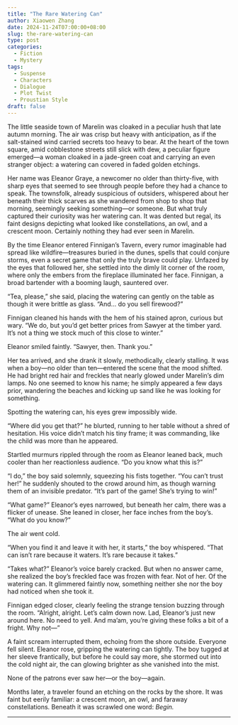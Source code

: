 ```yaml
---
title: "The Rare Watering Can"
author: Xiaowen Zhang
date: 2024-11-24T07:00:00+08:00
slug: the-rare-watering-can
type: post
categories:
  - Fiction
  - Mystery
tags:
  - Suspense
  - Characters
  - Dialogue
  - Plot Twist
  - Proustian Style
draft: false
---
```


The little seaside town of Marelin was cloaked in a peculiar hush that late autumn morning. The air was crisp but heavy with anticipation, as if the salt-stained wind carried secrets too heavy to bear. At the heart of the town square, amid cobblestone streets still slick with dew, a peculiar figure emerged—a woman cloaked in a jade-green coat and carrying an even stranger object: a watering can covered in faded golden etchings.

Her name was Eleanor Graye, a newcomer no older than thirty-five, with sharp eyes that seemed to see through people before they had a chance to speak. The townsfolk, already suspicious of outsiders, whispered about her beneath their thick scarves as she wandered from shop to shop that morning, seemingly seeking something—or someone. But what truly captured their curiosity was her watering can. It was dented but regal, its faint designs depicting what looked like constellations, an owl, and a crescent moon. Certainly nothing they had ever seen in Marelin.

By the time Eleanor entered Finnigan’s Tavern, every rumor imaginable had spread like wildfire—treasures buried in the dunes, spells that could conjure storms, even a secret game that only the truly brave could play. Unfazed by the eyes that followed her, she settled into the dimly lit corner of the room, where only the embers from the fireplace illuminated her face. Finnigan, a broad bartender with a booming laugh, sauntered over.

“Tea, please,” she said, placing the watering can gently on the table as though it were brittle as glass. “And… do you sell firewood?”

Finnigan cleaned his hands with the hem of his stained apron, curious but wary. “We do, but you’d get better prices from Sawyer at the timber yard. It’s not a thing we stock much of this close to winter.”

Eleanor smiled faintly. “Sawyer, then. Thank you.”

Her tea arrived, and she drank it slowly, methodically, clearly stalling. It was when a boy—no older than ten—entered the scene that the mood shifted. He had bright red hair and freckles that nearly glowed under Marelin’s dim lamps. No one seemed to know his name; he simply appeared a few days prior, wandering the beaches and kicking up sand like he was looking for something.

Spotting the watering can, his eyes grew impossibly wide.

“Where did you get that?” he blurted, running to her table without a shred of hesitation. His voice didn’t match his tiny frame; it was commanding, like the child was more than he appeared. 

Startled murmurs rippled through the room as Eleanor leaned back, much cooler than her reactionless audience. “Do you know what this is?”

“I do,” the boy said solemnly, squeezing his fists together. “You can’t trust her!” he suddenly shouted to the crowd around him, as though warning them of an invisible predator. “It’s part of the game! She’s trying to win!”

“What game?” Eleanor’s eyes narrowed, but beneath her calm, there was a flicker of unease. She leaned in closer, her face inches from the boy’s. “What do you know?”

The air went cold.

“When you find it and leave it with her, it starts,” the boy whispered. “That can isn’t rare because it waters. It’s rare because it takes.”

“Takes what?” Eleanor’s voice barely cracked. But when no answer came, she realized the boy’s freckled face was frozen with fear. Not of her. Of the watering can. It glimmered faintly now, something neither she nor the boy had noticed when she took it.

Finnigan edged closer, clearly feeling the strange tension buzzing through the room. “Alright, alright. Let’s calm down now. Lad, Eleanor’s just new around here. No need to yell. And ma’am, you’re giving these folks a bit of a fright. Why not—”

A faint scream interrupted them, echoing from the shore outside. Everyone fell silent. Eleanor rose, gripping the watering can tightly. The boy tugged at her sleeve frantically, but before he could say more, she stormed out into the cold night air, the can glowing brighter as she vanished into the mist.

None of the patrons ever saw her—or the boy—again.

Months later, a traveler found an etching on the rocks by the shore. It was faint but eerily familiar: a crescent moon, an owl, and faraway constellations. Beneath it was scrawled one word: *Begin.*

---
